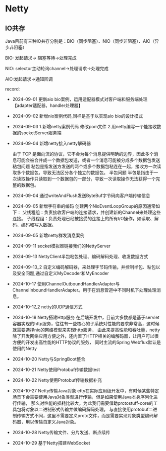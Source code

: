 # Netty

## IO共存

Java目前有三种IO共存分别是：BIO（同步阻塞）、NIO（同步非阻塞）、AIO（异步非阻塞）

BIO: 发起请求→ 阻塞等待→处理完成

NIO: selector主动轮询channel→处理请求→处理完成

AIO:发起请求→通知回调

record:

- 2024-09-01 更新aio bio案例，运用适配器模式对客户端和服务端处理【adapter适配器，handler处理器】
- 2024-09-02 新增nio案例代码,同样是基于以实现aio bio的设计模式
- 2024-09-03 1.新增netty案例代码 修改pom文件 2.用netty编写一个能接收数据的socketServer服务端
- 2024-09-04 新增netty接入netty解码器

  由于 TCP 是面向流的协议，它不会为每个消息提供明确的边界，因此多个消息可能会被合并成一个数据包发送，或者一个消息可能被分成多个数据包发送
   粘包问题
     粘包是指发送方发送的两个或多个数据包粘连在一起，接收方一次读取多个数据包，导致无法区分各个独立的数据包。
   半包问题
     半包是指由于一次读取操作只读取到一个数据包的一部分，导致一次读取操作无法获得一个完整的数据包。

- 2024-09-04 通过writeAndFlush发送ByteBuf字节码向客户端传输信息
- 2024-09-05 新增字符串的编码
  创建两个NioEventLoopGroup的原因通常如下：
  父线程组：负责接收客户端的连接请求，并创建新的Channel来处理这些连接。
  子线程组：负责处理已经被接受的连接上的所有I/O操作，如读取、解码、编码和写入数据。
- 2024-09-05 新增netty群发消息案例
- 2024-09-11 socket模拟器链接我们的NettyServer
- 2024-09-13 NettyClient半包粘包处理、编码解码处理、收发数据方式
- 2024-09-13_2 自定义编码解码器，来处理字节码传输，并控制半包、粘包以及安全问题,通过自定义MyDecoder和MyEncoder
- 2024-10-17 使用ChannelOutboundHandlerAdapter与ChannelInboundHandlerAdapter。用于在消息管道中不同时机下处理处理消息。
- 2024-10-17_2 netty的UDP通信方式
- 2024-10-18 Netty搭建Http服务
  在后端开发中，目前大多数都是基于servlet容器实现的http服务，往往有一些核心的子系统对性能的要求非常高，这时候就需要选择nio的网络模型来实现http服务，
  由此来提高性能和吞吐量，netty除了开发网络应用方便之外，还内置了HTTP相关的编解码器，让用户可以很方便的开发出高性能的HTTP协议的服务，
  同时主流的Spring Webflux默认是使用的Netty

- 2024-10-20 Netty与SpringBoot整合
- 2024-10-21 Netty使用Protobuf传输数据test
- 2024-10-22 Netty使用Protobuf传输数据补充
- 2024-10-27 Netty传输Java对象 etty在实际应用级开发中，有时候某些特定场景下会需要使用Java对象类型进行传输，但是如果使用Java本身序列化进行传输，
  那么对性能的损耗比较大。为此我们需要借助protostuff-core的工具包将对象以二进制形式传输并做编码解码处理。 
  与直接使用protobuf二进制传输方式不同，这里不需要定义proto文件，而是需要实现对象类型编码解码器，用以传输自定义Java对象。
- 2024-10-28 Netty传输文件、分片发送、断点续传
- 2024-10-29 基于Netty搭建WebSocket

